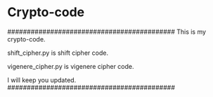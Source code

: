 # Crypto-code

###########################################
This is my crypto-code.

shift_cipher.py is shift cipher code.

vigenere_cipher.py is vigenere cipher code.

I will keep you updated.
###########################################
